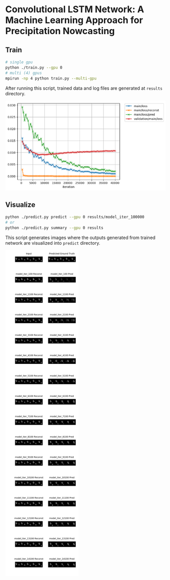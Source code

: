 # Convolutional LSTM Network: A Machine Learning Approach for Precipitation Nowcasting


## Train

``` bash
# single gpu
python ./train.py --gpu 0
# multi (4) gpus
mpirun -np 4 python train.py --multi-gpu
```

After running this script, trained data and log files are generated at `results` directory.

![log](img/log.png)

## Visualize

``` bash
python ./predict.py predict --gpu 0 results/model_iter_100000
# or
python ./predict.py summary --gpu 0 results
```

This script generates images where the outputs generated from trained network are visualized into `predict` directory.

![summary](img/summary.png)
